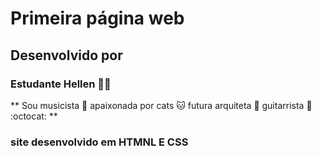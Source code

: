 # Primeira página web
## Desenvolvido por 
### Estudante Hellen :guitar::metal:
** 
Sou musicista :musical_score:
apaixonada por cats :cat: 
futura arquiteta :bookmark_tabs:
guitarrista :guitar:
:octocat:
**
### site desenvolvido em HTMNL E CSS

